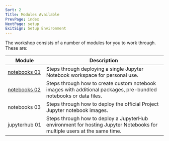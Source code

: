 ```yaml
---
Sort: 2
Title: Modules Available
PrevPage: index
NextPage: setup
ExitSign: Setup Environment
---
```


The workshop consists of a number of modules for you to work through. These are:

| Module        | Description   |
| ------------- |---------------|
| [notebooks&nbsp;01](notebooks-01/01-images-and-templates)  | Steps through deploying a single Jupyter Notebook workspace for personal use. |
| [notebooks&nbsp;02](notebooks-02/01-deploying-a-notebook)  | Steps through how to create custom notebook images with additional packages, pre-bundled notebooks or data files. |
| notebooks&nbsp;03  | Steps through how to deploy the official Project Jupyter notebook images. |
| jupyterhub&nbsp;01 | Steps through how to deploy a JupyterHub environment for hosting Jupyter Notebooks for multiple users at the same time. |
